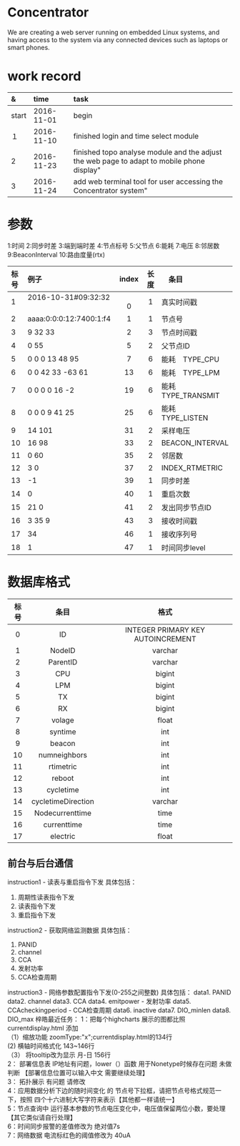 # Concentrator
We are creating a web server running on embedded Linux systems, and having access to the system via any connected devices such as laptops or smart phones.


# work record   

|&|time|task|     
|:--|:--|:--|    
|start|2016-11-01|begin|    
|１|2016-11-10|finished login and time select module|    
| 2|2016-11-23|finished topo analyse module and the adjust the web page to adapt to mobile phone display"|
|3 |2016-11-24|add web terminal tool for user accessing the Concentrator system"|


# 参数
1:时间
2:同步时差
3:端到端时差
4:节点标号
5:父节点
6:能耗
7:电压
8:邻居数
9:BeaconInterval
10:路由度量(rtx)



|标号|例子|index|长度|　条目|
|:--|:--|:--:|:--:|:--|
|1|2016-10-31#09:32:32 　　　|　　　0|1   |真实时间戳  |
|2|aaaa:0:0:0:12:7400:1:f4|   1|1   |节点号  |
|3| 9 32 33               |   2|3   |节点时间戳  |
|4| 0 55 					|   5|2   |父节点ID  |
|5| 0 0 0 13 48 95		|   7|6   |能耗　TYPE_CPU  |
|6| 0 0 42 33 -63 61 		|  13|6   |能耗　TYPE_LPM  |
|7| 0 0 0 0 16 -2 		|  19|6   |能耗　TYPE_TRANSMIT |
|8| 0 0 0 9 41 25 		|  25|6   |能耗　TYPE_LISTEN  |
|9| 14 101 				|  31|2   |采样电压  |
|10| 16 98					|  33|2   |BEACON_INTERVAL  |
|11| 0 60 					|  35|2   |邻居数  |
|12|  3 0 					|  37|2   |INDEX_RTMETRIC  |
|13|  -1 					|  39|1   |同步时差  |
|14|  0 					|  40|1   |重启次数  |
|15|  21 0					|  41|2   |发出同步节点ID  |
|16|  3 35 9   			|  43|3   |接收时间戳  |
|17|  34 					|  46|1   |接收序列号  |
|18| 1 					|  47|1   |时间同步level  |

# 数据库格式
|标号  |条目                |格式                              |
|:---:|:-----------------:|:--------------------------------:|
|0    | ID                | INTEGER PRIMARY KEY AUTOINCREMENT|
|1    | NodeID            | varchar                          |
|2    | ParentID          | varchar                          |
|3    | CPU               | bigint                           |
|4    | LPM               | bigint                           |
|5    | TX                | bigint                           |
|6    | RX                | bigint                           |
|7    | volage            | float                            |
|8    | syntime           | int                              |
|9    | beacon            | int                              |
|10   | numneighbors      | int                              |
|11   | rtimetric         | int                              |
|12   | reboot            | int                              |
|13   | cycletime         | int                              |
|14   | cycletimeDirection| varchar                          |
|15   | Nodecurrenttime   | time                             |
|16   | currenttime       | time                             |
|17   | electric          | float                            |


## 前台与后台通信
instruction1 - 读表与重启指令下发 
具体包括：
1. 周期性读表指令下发
2. 读表指令下发
3. 重启指令下发

instruction2 - 获取网络监测数据
具体包括：
1. PANID
2. channel
3. CCA
4. 发射功率
5. CCA检查周期

instruction3 - 网络参数配置指令下发(0-255之间整数)
具体包括：
data1. PANID
data2. channel
data3. CCA
data4. emitpower - 发射功率
data5. CCAcheckingperiod - CCA检查周期
data6. inactive
data7. DIO_minlen
data8. DIO_max
梓皓最近任务：
1：把每个highcharts 展示的图都比照 currentdisplay.html 添加     
	（1）缩放功能 zoomType:"x";currentdisplay.html的134行     
	 (2) 横轴时间格式化  143~146行              
	 （3） 将tooltip改为显示 月-日 156行             
2： 部署信息表 IP地址有问题，lower（）函数 用于Nonetype时候存在问题 未做判断 【部署信息位置可以输入中文 需要继续处理】                
3： 拓扑展示 有问题 请修改                 
4：应用数据分析下边的随时间变化 的 节点号下拉框，请把节点号格式规范一下，按照 四个十六进制大写字符来表示【其他都一样请统一】                 
5：节点查询中 运行基本参数的节点电压变化中，电压值保留两位小数，要处理【其它类似请自行处理】                   
6：时间同步报警的差值修改为 绝对值7s              
7：网络数据 电流标红色的阈值修改为 40uA               

